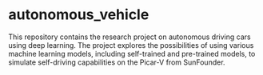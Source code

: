 # autonomous_vehicle
This repository contains the research project on autonomous driving cars using deep learning. 
The project explores the possibilities of using various machine learning models, 
including self-trained and pre-trained models, to simulate self-driving capabilities on the Picar-V from SunFounder.
